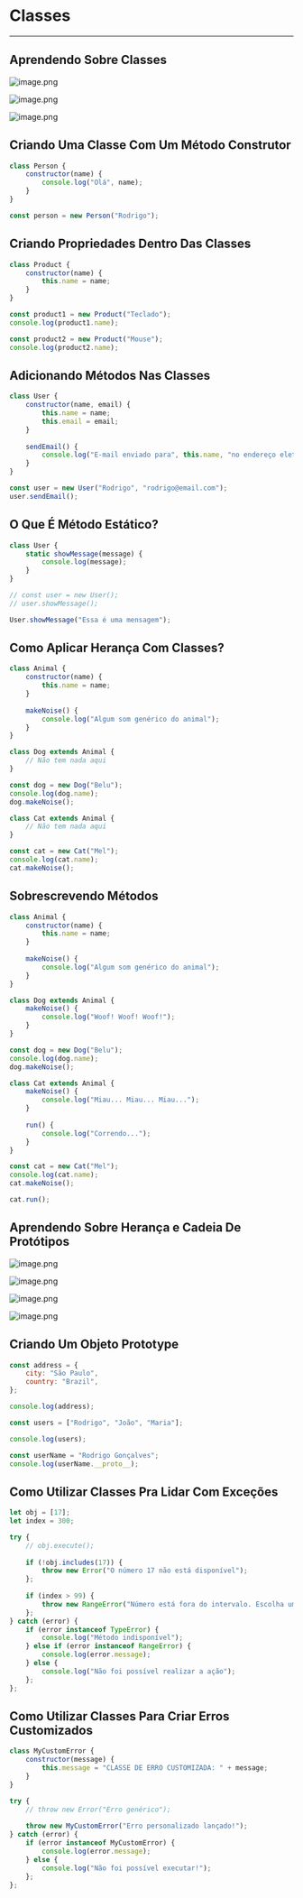 # Classes

---

## Aprendendo Sobre Classes

![image.png](assets/aula06-1.png)

![image.png](assets/aula06-2.png)

![image.png](assets/aula06-3.png)

## Criando Uma Classe Com Um Método Construtor

```js
class Person {
	constructor(name) {
		console.log("Olá", name);
	}
}

const person = new Person("Rodrigo");
```

## Criando Propriedades Dentro Das Classes

```js
class Product {
	constructor(name) {
		this.name = name;
	}
}

const product1 = new Product("Teclado");
console.log(product1.name);

const product2 = new Product("Mouse");
console.log(product2.name);
```

## Adicionando Métodos Nas Classes

```js
class User {
	constructor(name, email) {
		this.name = name;
		this.email = email;
	}
	
	sendEmail() {
		console.log("E-mail enviado para", this.name, "no endereço eletrônico", this.email);
	}
}

const user = new User("Rodrigo", "rodrigo@email.com");
user.sendEmail();
```

## O Que É Método Estático?

```js
class User {
	static showMessage(message) {
		console.log(message);
	}
}

// const user = new User();
// user.showMessage();

User.showMessage("Essa é uma mensagem");
```

## Como Aplicar Herança Com Classes?

```js
class Animal {
	constructor(name) {
		this.name = name;
	}
	
	makeNoise() {
		console.log("Algum som genérico do animal");
	}
}

class Dog extends Animal {
	// Não tem nada aqui
}

const dog = new Dog("Belu");
console.log(dog.name);
dog.makeNoise();

class Cat extends Animal {
	// Não tem nada aqui
}

const cat = new Cat("Mel");
console.log(cat.name);
cat.makeNoise();
```

## Sobrescrevendo Métodos

```js
class Animal {
	constructor(name) {
		this.name = name;
	}
	
	makeNoise() {
		console.log("Algum som genérico do animal");
	}
}

class Dog extends Animal {
	makeNoise() {
		console.log("Woof! Woof! Woof!");
	}
}

const dog = new Dog("Belu");
console.log(dog.name);
dog.makeNoise();

class Cat extends Animal {
	makeNoise() {
		console.log("Miau... Miau... Miau...");
	}
	
	run() {
		console.log("Correndo...");
	}
}

const cat = new Cat("Mel");
console.log(cat.name);
cat.makeNoise();

cat.run();
```

## Aprendendo Sobre Herança e Cadeia De Protótipos

![image.png](assets/aula06-4.png)

![image.png](assets/aula06-5.png)

![image.png](assets/aula06-6.png)

![image.png](assets/aula06-7.png)

## Criando Um Objeto Prototype

```js
const address = {
	city: "São Paulo",
	country: "Brazil",
};

console.log(address);

const users = ["Rodrigo", "João", "Maria"];

console.log(users);

const userName = "Rodrigo Gonçalves";
console.log(userName.__proto__);
```

## Como Utilizar Classes Pra Lidar Com Exceções

```js
let obj = [17];
let index = 300;

try {
	// obj.execute();
	
	if (!obj.includes(17)) {
		throw new Error("O número 17 não está disponível");
	};
	
	if (index > 99) {
		throw new RangeError("Número está fora do intervalo. Escolha um número de 0 À 99.");
	};
} catch (error) {
	if (error instanceof TypeError) {
		console.log("Método indisponível");
	} else if (error instanceof RangeError) {
		console.log(error.message);
	} else {
		console.log("Não foi possível realizar a ação");
	};	
};
```

## Como Utilizar Classes Para Criar Erros Customizados

```js
class MyCustomError {
	constructor(message) {
		this.message = "CLASSE DE ERRO CUSTOMIZADA: " + message;
	}
}

try {
	// throw new Error("Erro genérico");
	
	throw new MyCustomError("Erro personalizado lançado!");
} catch (error) {
	if (error instanceof MyCustomError) {
		console.log(error.message);
	} else {
		console.log("Não foi possível executar!");
	};
};
```
